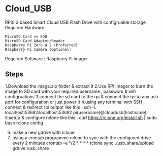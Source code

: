 # Cloud_USB
RPI0 2 based Smart Cloud USB Flash Drive with configruable storage 
Required Hardware

    MicroSD Card >= 8GB
    MicroSD Card Adapter/Reader
    Raspberry Pi Zero W 2 (Preferred) 
    Raspberry Pi Camera (Optional)
Required Software :
Raspberry Pi Imager
## Steps
1.Download the image.zip folder & extract it 
2.Use RPI imager to burn the image to SD card with your required username , password & wifi configruations 
3.connect the sd card to the rpi & connect the rpi to any usb port for configuration or just power it
4.using any terminal with SSH , connect & redirect rpi output like this 
: ssh -L localhost:53682:localhost:53682 pi(username)@cloudusb(hostname)
5.setup & configure rclone like this :
curl https://rclone.org/install.sh | sudo bash
rclone config 

6. make a new gdrive with rclone
7. using a crontab programme rclone to sync with the configured drive every 2 mintues 
crontab -e
*/2 * * * * rclone sync ./usb_share/upload gdrive:/usb_share
